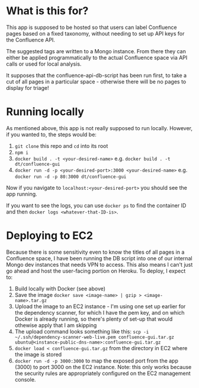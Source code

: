 # What is this for?

This app is supposed to be hosted so that users can label Confluence pages based on a fixed taxonomy, without needing to set up API keys for the Confluence API.

The suggested tags are written to a Mongo instance. From there they can either be applied programmatically to the actual Confluence space via API calls or used for local analysis.

It supposes that the confluence-api-db-script has been run first, to take a cut of all pages in a particular space - otherwise there will be no pages to display for triage!

# Running locally

As mentioned above, this app is not really supposed to run locally. However, if you wanted to, the steps would be:

1. `git clone` this repo and `cd` into its root
2. `npm i`
3. `docker build . -t <your-desired-name>` e.g. `docker build . -t dt/confluence-gui`
4. `docker run -d -p <your-desired-port>:3000 <your-desired-name>` e.g. `docker run -d -p 80:3000 dt/confluence-gui`

Now if you navigate to `localhost:<your-desired-port>` you should see the app running.

If you want to see the logs, you can use `docker ps` to find the container ID and then `docker logs <whatever-that-ID-is>`.

# Deploying to EC2

Because there is some sensitivity even to know the titles of all pages in a Confluence space, I have been running the DB script into one of our internal Mongo dev instances that needs VPN to access. This also means I can't just go ahead and host the user-facing portion on Heroku. To deploy, I expect to:

1. Build locally with Docker (see above)
2. Save the image `docker save <image-name> | gzip > <image-name>.tar.gz`
3. Upload the image to an EC2 instance - I'm using one set up earlier for the dependency scanner, for which I have the pem key, and on which Docker is already running, so there's plenty of set-up that would othewise apply that I am skipping
4. The upload command looks something like this: `scp -i ~/.ssh/dependency-scanner-web-live.pem confluence-gui.tar.gz ubuntu@<instance-public-dns-name>:confluence-gui.tar.gz`
5. `docker load < confluence-gui.tar.gz` from the directory in EC2 where the image is stored
6. `docker run -d -p 3000:3000` to map the exposed port from the app (3000) to port 3000 on the EC2 instance. Note: this only works because the security rules are appropriately configured on the EC2 management console.
